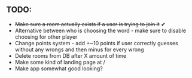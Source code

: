 ## TODO:

* ~~Make sure a room actually exists if a user is trying to join it~~ ✔
* Alternative between who is choosing the word - make sure to disable choosing for other player
* Change points system - add +~10 points if user correctly guesses without any wrongs and then minus for every wrong
* Delete rooms from DB after X amount of time
* Make some kind of landing page at /
* Make app somewhat good looking?
